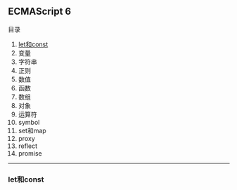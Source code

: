 ## ECMAScript 6
目录
1. [let和const](#let和const)
2. 变量
3. 字符串
4. 正则
5. 数值
6. 函数
7. 数组
8. 对象
9. 运算符
10. symbol
11. set和map
12. proxy
13. reflect
14. promise
******
### let和const

